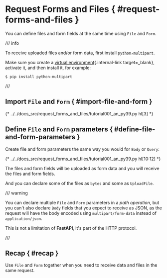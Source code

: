 # Request Forms and Files { #request-forms-and-files }

You can define files and form fields at the same time using `File` and `Form`.

/// info

To receive uploaded files and/or form data, first install <a href="https://github.com/Kludex/python-multipart" class="external-link" target="_blank">`python-multipart`</a>.

Make sure you create a [virtual environment](../virtual-environments.md){.internal-link target=_blank}, activate it, and then install it, for example:

```console
$ pip install python-multipart
```

///

## Import `File` and `Form` { #import-file-and-form }

{* ../../docs_src/request_forms_and_files/tutorial001_an_py39.py hl[3] *}

## Define `File` and `Form` parameters { #define-file-and-form-parameters }

Create file and form parameters the same way you would for `Body` or `Query`:

{* ../../docs_src/request_forms_and_files/tutorial001_an_py39.py hl[10:12] *}

The files and form fields will be uploaded as form data and you will receive the files and form fields.

And you can declare some of the files as `bytes` and some as `UploadFile`.

/// warning

You can declare multiple `File` and `Form` parameters in a *path operation*, but you can't also declare `Body` fields that you expect to receive as JSON, as the request will have the body encoded using `multipart/form-data` instead of `application/json`.

This is not a limitation of **FastAPI**, it's part of the HTTP protocol.

///

## Recap { #recap }

Use `File` and `Form` together when you need to receive data and files in the same request.
